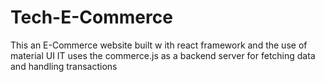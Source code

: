 # Tech-E-Commerce

This an E-Commerce website built w ith react framework and the use of material UI
IT uses the commerce.js as a backend server for fetching data and handling transactions

